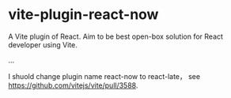 # vite-plugin-react-now
A Vite plugin of React. Aim to be best open-box solution for React developer using Vite.

...

I shuold change plugin name react-now to react-late， see https://github.com/vitejs/vite/pull/3588.
